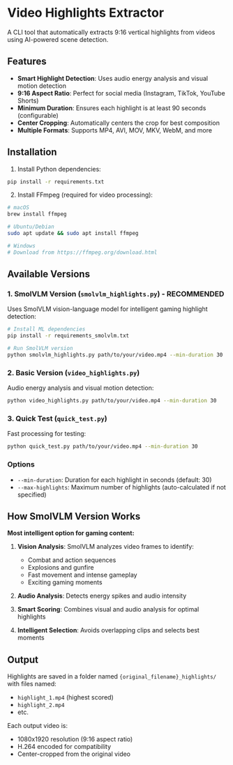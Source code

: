 # Video Highlights Extractor

A CLI tool that automatically extracts 9:16 vertical highlights from videos using AI-powered scene detection.

## Features

- **Smart Highlight Detection**: Uses audio energy analysis and visual motion detection
- **9:16 Aspect Ratio**: Perfect for social media (Instagram, TikTok, YouTube Shorts)
- **Minimum Duration**: Ensures each highlight is at least 90 seconds (configurable)
- **Center Cropping**: Automatically centers the crop for best composition
- **Multiple Formats**: Supports MP4, AVI, MOV, MKV, WebM, and more

## Installation

1. Install Python dependencies:
```bash
pip install -r requirements.txt
```

2. Install FFmpeg (required for video processing):
```bash
# macOS
brew install ffmpeg

# Ubuntu/Debian
sudo apt update && sudo apt install ffmpeg

# Windows
# Download from https://ffmpeg.org/download.html
```

## Available Versions

### 1. SmolVLM Version (`smolvlm_highlights.py`) - **RECOMMENDED**
Uses SmolVLM vision-language model for intelligent gaming highlight detection:
```bash
# Install ML dependencies
pip install -r requirements_smolvlm.txt

# Run SmolVLM version
python smolvlm_highlights.py path/to/your/video.mp4 --min-duration 30
```

### 2. Basic Version (`video_highlights.py`)
Audio energy analysis and visual motion detection:
```bash
python video_highlights.py path/to/your/video.mp4 --min-duration 30
```

### 3. Quick Test (`quick_test.py`)
Fast processing for testing:
```bash
python quick_test.py path/to/your/video.mp4 --min-duration 30
```

### Options

- `--min-duration`: Duration for each highlight in seconds (default: 30)
- `--max-highlights`: Maximum number of highlights (auto-calculated if not specified)

## How SmolVLM Version Works

**Most intelligent option for gaming content:**

1. **Vision Analysis**: SmolVLM analyzes video frames to identify:
   - Combat and action sequences
   - Explosions and gunfire  
   - Fast movement and intense gameplay
   - Exciting gaming moments

2. **Audio Analysis**: Detects energy spikes and audio intensity
3. **Smart Scoring**: Combines visual and audio analysis for optimal highlights
4. **Intelligent Selection**: Avoids overlapping clips and selects best moments

## Output

Highlights are saved in a folder named `{original_filename}_highlights/` with files named:
- `highlight_1.mp4` (highest scored)
- `highlight_2.mp4`
- etc.

Each output video is:
- 1080x1920 resolution (9:16 aspect ratio)
- H.264 encoded for compatibility
- Center-cropped from the original video